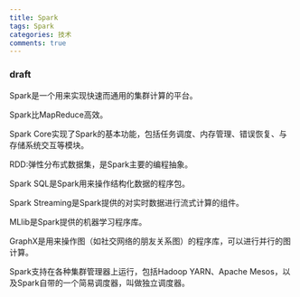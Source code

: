 ```yaml
---
title: Spark
tags: Spark
categories: 技术
comments: true
---
```


### draft

Spark是一个用来实现快速而通用的集群计算的平台。

Spark比MapReduce高效。

Spark Core实现了Spark的基本功能，包括任务调度、内存管理、错误恢复、与存储系统交互等模块。

RDD:弹性分布式数据集，是Spark主要的编程抽象。

Spark SQL是Spark用来操作结构化数据的程序包。

Spark Streaming是Spark提供的对实时数据进行流式计算的组件。

MLlib是Spark提供的机器学习程序库。

GraphX是用来操作图（如社交网络的朋友关系图）的程序库，可以进行并行的图计算。

Spark支持在各种集群管理器上运行，包括Hadoop YARN、Apache Mesos，以及Spark自带的一个简易调度器，叫做独立调度器。
